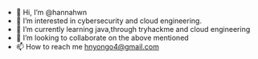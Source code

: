 - 👋 Hi, I’m @hannahwn
- 👀 I’m interested in cybersecurity and cloud engineering.
- 🌱 I’m currently learning java,through tryhackme and cloud engineering
- 💞️ I’m looking to collaborate on the above mentioned
- 📫 How to reach me hnyongo4@gmail.com

<!---
hannahwn/hannahwn is a ✨ special ✨ repository because its `README.md` (this file) appears on your GitHub profile.
You can click the Preview link to take a look at your changes.
--->
